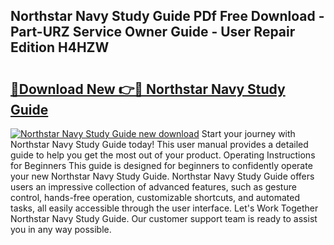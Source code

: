 ## Northstar Navy Study Guide PDf Free Download - Part-URZ Service Owner Guide - User Repair Edition H4HZW

# <h2><a href="http://bc74990.oget.top/?id=Northstar+Navy+Study+Guide">🔗Download New 👉🔴 Northstar Navy Study Guide</a></h2>

[![Northstar Navy Study Guide new download](https://i.imgur.com/5g1atiW.png)](http://bc74990.oget.top/?id=Northstar+Navy+Study+Guide)
Start your journey with Northstar Navy Study Guide today! This user manual provides a detailed guide to help you get the most out of your product. Operating Instructions for Beginners This guide is designed for beginners to confidently operate your new Northstar Navy Study Guide. Northstar Navy Study Guide offers users an impressive collection of advanced features, such as gesture control, hands-free operation, customizable shortcuts, and automated tasks, all easily accessible through the user interface. Let's Work Together Northstar Navy Study Guide. Our customer support team is ready to assist you in any way possible.
